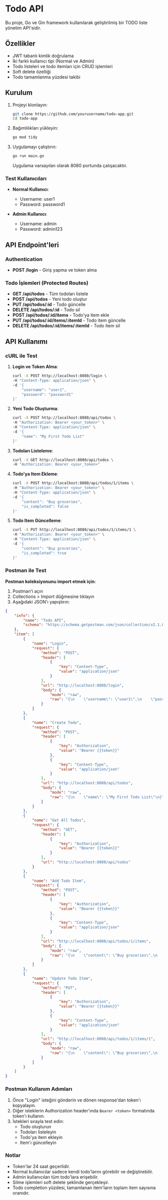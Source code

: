 # Todo API

Bu proje, Go ve Gin framework kullanılarak geliştirilmiş bir TODO liste yönetim API'sidir.

## Özellikler

- JWT tabanlı kimlik doğrulama
- İki farklı kullanıcı tipi (Normal ve Admin)
- Todo listeleri ve todo itemları için CRUD işlemleri
- Soft delete özelliği
- Todo tamamlanma yüzdesi takibi

## Kurulum

1. Projeyi klonlayın:

    ```bash
    git clone https://github.com/yourusername/todo-app.git
    cd todo-app
    ```

2. Bağımlılıkları yükleyin:

    ```bash
    go mod tidy
    ```

3. Uygulamayı çalıştırın:

    ```bash
    go run main.go
    ```

   Uygulama varsayılan olarak 8080 portunda çalışacaktır.

### Test Kullanıcıları

- **Normal Kullanıcı**:
    - Username: user1
    - Password: password1

- **Admin Kullanıcı**:
    - Username: admin
    - Password: admin123

## API Endpoint'leri

### Authentication

- **POST /login** - Giriş yapma ve token alma

### Todo İşlemleri (Protected Routes)

- **GET /api/todos** - Tüm todoları listele
- **POST /api/todos** - Yeni todo oluştur
- **PUT /api/todos/:id** - Todo güncelle
- **DELETE /api/todos/:id** - Todo sil
- **POST /api/todos/:id/items** - Todo'ya item ekle
- **PUT /api/todos/:id/items/:itemId** - Todo item güncelle
- **DELETE /api/todos/:id/items/:itemId** - Todo item sil

## API Kullanımı

### cURL ile Test

1. **Login ve Token Alma**:

    ```bash
    curl -X POST http://localhost:8080/login \
    -H "Content-Type: application/json" \
    -d '{
        "username": "user1",
        "password": "password1"
    }'
    ```

2. **Yeni Todo Oluşturma**:

    ```bash
    curl -X POST http://localhost:8080/api/todos \
    -H "Authorization: Bearer <your_token>" \
    -H "Content-Type: application/json" \
    -d '{
        "name": "My First Todo List"
    }'
    ```

3. **Todoları Listeleme**:

    ```bash
    curl -X GET http://localhost:8080/api/todos \
    -H "Authorization: Bearer <your_token>"
    ```

4. **Todo'ya Item Ekleme**:

    ```bash
    curl -X POST http://localhost:8080/api/todos/1/items \
    -H "Authorization: Bearer <your_token>" \
    -H "Content-Type: application/json" \
    -d '{
        "content": "Buy groceries",
        "is_completed": false
    }'
    ```

5. **Todo Item Güncelleme**:

    ```bash
    curl -X PUT http://localhost:8080/api/todos/1/items/1 \
    -H "Authorization: Bearer <your_token>" \
    -H "Content-Type: application/json" \
    -d '{
        "content": "Buy groceries",
        "is_completed": true
    }'
    ```

### Postman ile Test

**Postman koleksiyonunu import etmek için**:

1. Postman'i açın
2. Collections > Import düğmesine tıklayın
3. Aşağıdaki JSON'ı yapıştırın:

```json
{
    "info": {
        "name": "Todo API",
        "schema": "https://schema.getpostman.com/json/collection/v2.1.0/collection.json"
    },
    "item": [
        {
            "name": "Login",
            "request": {
                "method": "POST",
                "header": [
                    {
                        "key": "Content-Type",
                        "value": "application/json"
                    }
                ],
                "url": "http://localhost:8080/login",
                "body": {
                    "mode": "raw",
                    "raw": "{\n    \"username\": \"user1\",\n    \"password\": \"password1\"\n}"
                }
            }
        },
        {
            "name": "Create Todo",
            "request": {
                "method": "POST",
                "header": [
                    {
                        "key": "Authorization",
                        "value": "Bearer {{token}}"
                    },
                    {
                        "key": "Content-Type",
                        "value": "application/json"
                    }
                ],
                "url": "http://localhost:8080/api/todos",
                "body": {
                    "mode": "raw",
                    "raw": "{\n    \"name\": \"My First Todo List\"\n}"
                }
            }
        },
        {
            "name": "Get All Todos",
            "request": {
                "method": "GET",
                "header": [
                    {
                        "key": "Authorization",
                        "value": "Bearer {{token}}"
                    }
                ],
                "url": "http://localhost:8080/api/todos"
            }
        },
        {
            "name": "Add Todo Item",
            "request": {
                "method": "POST",
                "header": [
                    {
                        "key": "Authorization",
                        "value": "Bearer {{token}}"
                    },
                    {
                        "key": "Content-Type",
                        "value": "application/json"
                    }
                ],
                "url": "http://localhost:8080/api/todos/1/items",
                "body": {
                    "mode": "raw",
                    "raw": "{\n    \"content\": \"Buy groceries\",\n    \"is_completed\": false\n}"
                }
            }
        },
        {
            "name": "Update Todo Item",
            "request": {
                "method": "PUT",
                "header": [
                    {
                        "key": "Authorization",
                        "value": "Bearer {{token}}"
                    },
                    {
                        "key": "Content-Type",
                        "value": "application/json"
                    }
                ],
                "url": "http://localhost:8080/api/todos/1/items/1",
                "body": {
                    "mode": "raw",
                    "raw": "{\n    \"content\": \"Buy groceries\",\n    \"is_completed\": true\n}"
                }
            }
        }
    ]
}
```

### Postman Kullanım Adımları

1. Önce "Login" isteğini gönderin ve dönen response'dan token'ı kopyalayın.
2. Diğer isteklerin Authorization header'ında `Bearer <token>` formatında token'ı kullanın.
3. İstekleri sırayla test edin:
    - Todo oluşturun
    - Todoları listeleyin
    - Todo'ya item ekleyin
    - Item'ı güncelleyin

### Notlar

- Token'lar 24 saat geçerlidir.
- Normal kullanıcılar sadece kendi todo'larını görebilir ve değiştirebilir.
- Admin kullanıcıları tüm todo'lara erişebilir.
- Silme işlemleri soft delete şeklinde gerçekleşir.
- Todo completion yüzdesi, tamamlanan item'ların toplam item sayısına oranıdır.
